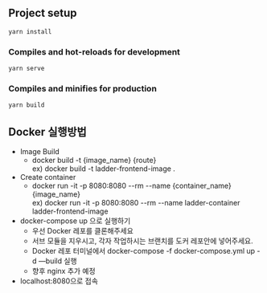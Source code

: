## Project setup

```
yarn install

```

### Compiles and hot-reloads for development

```
yarn serve

```

### Compiles and minifies for production

```
yarn build

```

## Docker 실행방법

- Image Build
    - docker build -t {image_name} {route}  
    ex) docker build -t ladder-frontend-image .
- Create container
    - docker run -it -p 8080:8080 --rm --name {container_name} {image_name}  
    ex) docker run -it -p 8080:8080 --rm --name ladder-container ladder-frontend-image
- docker-compose up 으로 실행하기
    - 우선 Docker 레포를 클론해주세요
    - 서브 모듈을 지우시고, 각자 작업하시는 브랜치를 도커 레포안에 넣어주세요.
    - Docker 레포 터미널에서 docker-compose -f docker-compose.yml up -d —build 실행
    - 향후 nginx 추가 예정
- localhost:8080으로 접속
